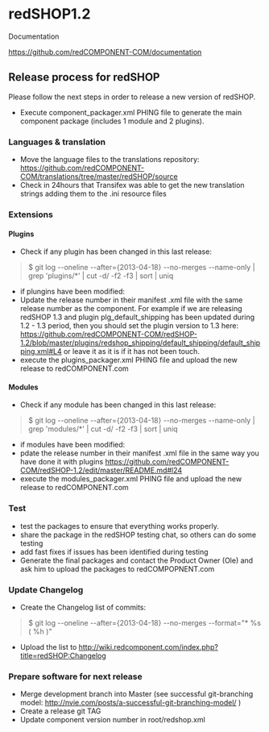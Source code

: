 redSHOP1.2
==========

Documentation

https://github.com/redCOMPONENT-COM/documentation

## Release process for redSHOP
Please follow the next steps in order to release a new version of redSHOP.

- Execute component_packager.xml PHING file to generate the main component package (includes 1 module and 2 plugins).

### Languages & translation
- Move the language files to the translations repository: https://github.com/redCOMPONENT-COM/translations/tree/master/redSHOP/source 
- Check in 24hours that Transifex was able to get the new translation strings adding them to the .ini resource files

### Extensions
#### Plugins
- Check if any plugin has been changed in this last release:

> $ git log --oneline --after={2013-04-18} --no-merges --name-only | grep 'plugins/*' | cut -d/ -f2 -f3  | sort | uniq

- if plungins have been modified:
 - Update the release number in their manifest .xml file with the same release number as the component. For example if we are releasing redSHOP 1.3 and plugin plg_default_shipping has been updated during 1.2 - 1.3 period, then you should set the plugin version to 1.3 here: https://github.com/redCOMPONENT-COM/redSHOP-1.2/blob/master/plugins/redshop_shipping/default_shipping/default_shipping.xml#L4 or leave it as it is if it has not been touch. 
 - execute the plugins_packager.xml PHING file and upload the new release to redCOMPONENT.com

#### Modules
- Check if any module has been changed in this last release:

> $ git log --oneline --after={2013-04-18} --no-merges --name-only | grep 'modules/*' | cut -d/ -f2 -f3  | sort | uniq

- if modules have been modified:
 -  pdate the release number in their manifest .xml file in the same way you have done it with plugins https://github.com/redCOMPONENT-COM/redSHOP-1.2/edit/master/README.md#l24
 - execute the modules_packager.xml PHING file and upload the new release to redCOMPONENT.com

### Test 
- test the packages to ensure that everything works properly.
- share the package in the redSHOP testing chat, so others can do some testing
- add fast fixes if issues has been identified during testing
- Generate the final packages and contact the Product Owner (Ole) and ask him to upload the packages to redCOMPOPNENT.com 

### Update Changelog
- Create the Changelog list of commits:

> $ git log --oneline --after={2013-04-18} --no-merges --format="* %s ( %h )"

- Upload the list to http://wiki.redcomponent.com/index.php?title=redSHOP:Changelog

### Prepare software for next release
- Merge development branch into Master (see successful git-branching model: http://nvie.com/posts/a-successful-git-branching-model/ )
- Create a release git TAG
- Update component version number in root/redshop.xml
